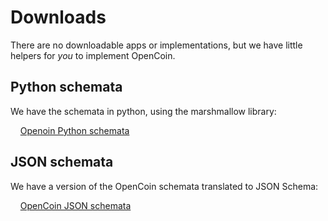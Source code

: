 # Downloads

There are no downloadable apps or implementations, but we have little helpers for *you* to implement OpenCoin.

## Python schemata

We have the schemata in python, using the marshmallow library:

  &nbsp; &nbsp; [Openoin Python schemata](../schemata.py)

## JSON schemata

We have a version of the OpenCoin schemata translated to JSON Schema:
  
  &nbsp; &nbsp; [OpenCoin JSON schemata](artifacts/all_schemata.json)
